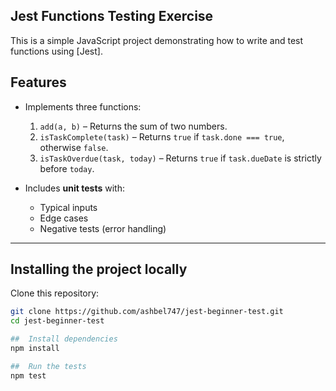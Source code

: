 ## Jest Functions Testing Exercise

This is a simple JavaScript project demonstrating how to write and test functions using [Jest].

## Features
- Implements three functions:
  1. `add(a, b)` – Returns the sum of two numbers.
  2. `isTaskComplete(task)` – Returns `true` if `task.done === true`, otherwise `false`.
  3. `isTaskOverdue(task, today)` – Returns `true` if `task.dueDate` is strictly before `today`.

- Includes **unit tests** with:
  - Typical inputs
  - Edge cases
  - Negative tests (error handling)

---

##  Installing the project locally
Clone this repository:
   ```bash
   git clone https://github.com/ashbel747/jest-beginner-test.git
   cd jest-beginner-test

##  Install dependencies
npm install

##  Run the tests
npm test

